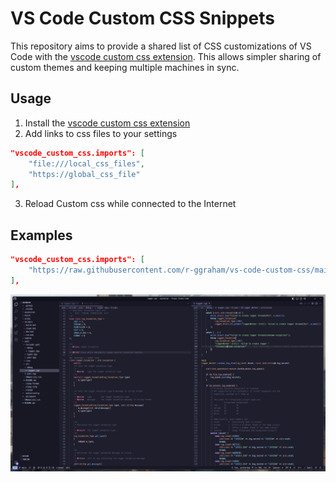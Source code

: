 # VS Code Custom CSS Snippets

This repository aims to provide a shared list of CSS customizations of VS Code with the [vscode custom css extension](github.com/be5invis/vscode-custom-css). This allows simpler sharing of custom themes and keeping multiple machines in sync.

## Usage

1. Install the [vscode custom css extension](github.com/be5invis/vscode-custom-css)
2. Add links to css files to your settings

```json
"vscode_custom_css.imports": [
    "file:///local_css_files",
    "https://global_css_file"
],
```

3. Reload Custom css while connected to the Internet

## Examples

```json
"vscode_custom_css.imports": [
    "https://raw.githubusercontent.com/r-ggraham/vs-code-custom-css/main/VisualStudioCode.css"
],
```
![Current Personal Theme](./assets/screenshot_ascension.png)